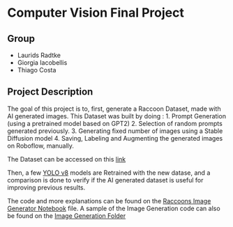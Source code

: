# Computer Vision Final Project

## Group

- Laurids Radtke
- Giorgia Iacobellis
- Thiago Costa

## Project Description

The goal of this project is to, first, generate a Raccoon Dataset, made with AI generated images. 
This Dataset was built by doing :
    1. Prompt Generation (using a pretrained model based on GPT2)
    2. Selection of random prompts generated previously.
    3. Generating fixed number of images using a Stable Diffusion model
    4. Saving, Labeling and Augmenting the generated images on Roboflow, manually.

The Dataset can be accessed on this [link](https://universe.roboflow.com/racoonsimgenthiagocosta/raccoon-imgen-thiago-costa) 

Then, a few [YOLO v8](https://github.com/ultralytics/ultralytics) models are Retrained with the new datase, 
and a comparison is done to verify if the AI generated dataset is useful for improving previous results.

The code and more explanations can be found on the [Raccoons Image Generator Notebook](./Raccoons_Image_Generator.ipynb) file.
A sample of the Image Generation code can also be found on the [Image Generation Folder](./img_gen_example/img_generation_ex.ipynb)
